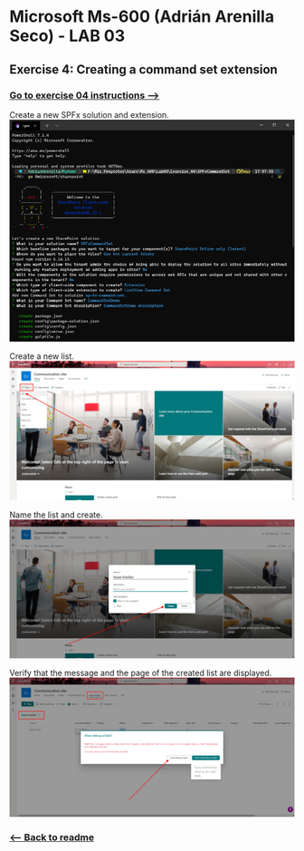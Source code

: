 # Microsoft Ms-600 (Adrián Arenilla Seco) - LAB 03


## Exercise 4: Creating a command set extension
### [Go to exercise 04 instructions -->](05-Exercise-4-Creating-a-command-set-extension.md)


Create a new SPFx solution and extension.
![](Evidences/Image05a.png)


Create a new list.
![](Evidences/Image05b.png)


Name the list and create.
![](Evidences/Image05c.png)


Verify that the message and the page of the created list are displayed.
![](Evidences/Image05d.png)


### [<-- Back to readme](../../../../)
